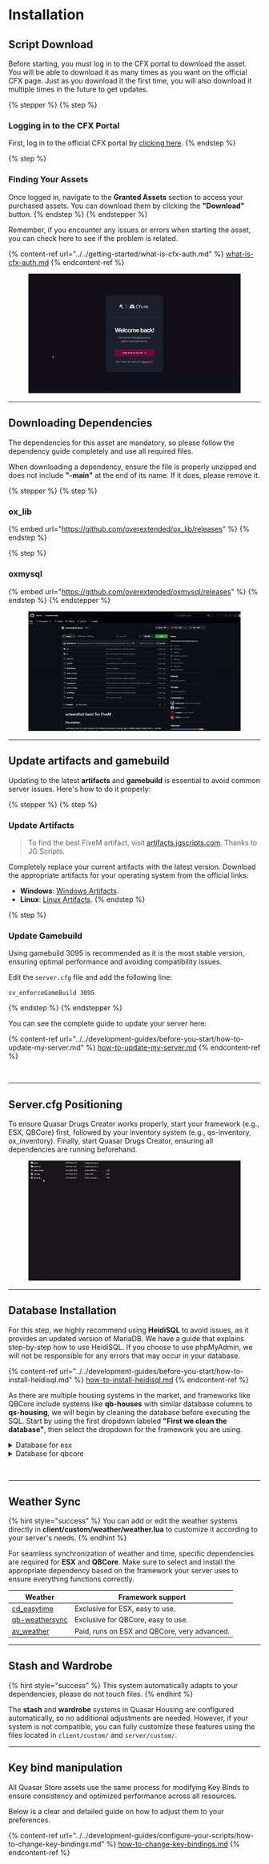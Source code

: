 # Installation

## Script Download

Before starting, you must log in to the CFX portal to download the asset. You will be able to download it as many times as you want on the official CFX page. Just as you download it the first time, you will also download it multiple times in the future to get updates.

{% stepper %}
{% step %}
### Logging in to the CFX Portal

First, log in to the official CFX portal by [clicking here](https://portal.cfx.re/assets/granted-assets).
{% endstep %}

{% step %}
### Finding Your Assets

Once logged in, navigate to the **Granted Assets** section to access your purchased assets. You can download them by clicking the **"Download"** button.
{% endstep %}
{% endstepper %}

Remember, if you encounter any issues or errors when starting the asset, you can check here to see if the problem is related.

{% content-ref url="../../getting-started/what-is-cfx-auth.md" %}
[what-is-cfx-auth.md](../../getting-started/what-is-cfx-auth.md)
{% endcontent-ref %}

<div data-full-width="false"><figure><img src="../../.gitbook/assets/ezgif-5-f03822751d.gif" alt=""><figcaption></figcaption></figure></div>

***

## Downloading Dependencies

The dependencies for this asset are mandatory, so please follow the dependency guide completely and use all required files.

When downloading a dependency, ensure the file is properly unzipped and does not include **"-main"** at the end of its name. If it does, please remove it.

{% stepper %}
{% step %}
### ox\_lib

{% embed url="https://github.com/overextended/ox_lib/releases" %}
{% endstep %}

{% step %}
### oxmysql

{% embed url="https://github.com/overextended/oxmysql/releases" %}
{% endstep %}
{% endstepper %}

<figure><img src="../../.gitbook/assets/ezgif-5-ee6f842765 (1).gif" alt=""><figcaption></figcaption></figure>

***

## Update artifacts and gamebuild

Updating to the latest **artifacts** and **gamebuild** is essential to avoid common server issues. Here's how to do it properly:

{% stepper %}
{% step %}
### Update Artifacts

> To find the best FiveM artifact, visit [artifacts.jgscripts.com](https://artifacts.jgscripts.com). Thanks to JG Scripts.

Completely replace your current artifacts with the latest version. Download the appropriate artifacts for your operating system from the official links:

* **Windows**: [Windows Artifacts](https://runtime.fivem.net/artifacts/fivem/build_server_windows/master/).
* **Linux**: [Linux Artifacts](https://runtime.fivem.net/artifacts/fivem/build_proot_linux/master/).
{% endstep %}

{% step %}
### Update Gamebuild

Using gamebuild 3095 is recommended as it is the most stable version, ensuring optimal performance and avoiding compatibility issues.

Edit the `server.cfg` file and add the following line:

```plaintext
sv_enforceGameBuild 3095
```
{% endstep %}
{% endstepper %}

You can see the complete guide to update your server here:

{% content-ref url="../../development-guides/before-you-start/how-to-update-my-server.md" %}
[how-to-update-my-server.md](../../development-guides/before-you-start/how-to-update-my-server.md)
{% endcontent-ref %}

<figure><img src="../../.gitbook/assets/ezgif-2-2221374386.gif" alt=""><figcaption></figcaption></figure>

***

## Server.cfg Positioning

To ensure Quasar Drugs Creator works properly, start your framework (e.g., ESX, QBCore) first, followed by your inventory system (e.g., qs-inventory, ox\_inventory). Finally, start Quasar Drugs Creator, ensuring all dependencies are running beforehand.

<figure><img src="../../.gitbook/assets/ezgif-7-18d691812a.gif" alt=""><figcaption></figcaption></figure>

***

## **Database Installation**

For this step, we highly recommend using **HeidiSQL** to avoid issues, as it provides an updated version of MariaDB. We have a guide that explains step-by-step how to use HeidiSQL. If you choose to use phpMyAdmin, we will not be responsible for any errors that may occur in your database.

{% content-ref url="../../development-guides/before-you-start/how-to-install-heidisql.md" %}
[how-to-install-heidisql.md](../../development-guides/before-you-start/how-to-install-heidisql.md)
{% endcontent-ref %}

As there are multiple housing systems in the market, and frameworks like QBCore include systems like **qb-houses** with similar database columns to **qs-housing**, we will begin by cleaning the database before executing the SQL. Start by using the first dropdown labeled **"First we clean the database"**, then select the dropdown for the framework you are using.

<details>

<summary>Database for esx</summary>

```sql
ALTER TABLE
    `users`
ADD
    IF NOT EXISTS `inside_lab` VARCHAR(50) NULL DEFAULT NULL;

DROP TABLE IF EXISTS `drug_farm`;

CREATE TABLE `drug_farm` (
	`id` INT(11) NOT NULL AUTO_INCREMENT,
	`name` VARCHAR(50) NOT NULL DEFAULT '0' COLLATE 'utf8mb3_general_ci',
	`creator` VARCHAR(80) NULL DEFAULT NULL COLLATE 'utf8mb3_general_ci',
	`type` VARCHAR(50) NOT NULL DEFAULT '' COLLATE 'utf8mb3_general_ci',
	`zone` TEXT NULL DEFAULT NULL COLLATE 'utf8mb3_general_ci',
	`maxCollectionCount` INT(11) NOT NULL DEFAULT '5',
	`blip` TEXT NULL DEFAULT NULL COLLATE 'utf8mb3_general_ci',
	PRIMARY KEY (`id`) USING BTREE,
	UNIQUE INDEX `name` (`name`) USING BTREE
)
COLLATE='utf8mb3_general_ci'
ENGINE=InnoDB
AUTO_INCREMENT=1
;

DROP TABLE IF EXISTS `drug_labs`;

CREATE TABLE `drug_labs` (
	`id` INT(11) NOT NULL AUTO_INCREMENT,
	`name` VARCHAR(50) NULL DEFAULT NULL COLLATE 'utf8mb3_general_ci',
	`creator` VARCHAR(50) NULL DEFAULT NULL COLLATE 'utf8mb3_general_ci',
	`owner` VARCHAR(50) NULL DEFAULT NULL COLLATE 'utf8mb3_general_ci',
	`stash` TEXT NULL DEFAULT NULL COLLATE 'utf8mb3_general_ci',
	`wardrobe` TEXT NULL DEFAULT NULL COLLATE 'utf8mb3_general_ci',
	`shell` TEXT NULL DEFAULT NULL COLLATE 'utf8mb3_general_ci',
	`blip` TEXT NULL DEFAULT NULL COLLATE 'utf8mb3_general_ci',
	`price` INT(11) NULL DEFAULT '500',
	`holders` TEXT NULL DEFAULT NULL COLLATE 'utf8mb3_general_ci',
	`locked` TINYINT(2) NULL DEFAULT '0',
	`level` INT(11) NULL DEFAULT '1',
	`progress` INT(11) NULL DEFAULT '0',
	`public` TINYINT(1) NULL DEFAULT '0',
	PRIMARY KEY (`id`) USING BTREE,
	UNIQUE INDEX `name` (`name`) USING BTREE
)
COLLATE='utf8mb3_general_ci'
ENGINE=InnoDB
AUTO_INCREMENT=1
;



DROP TABLE IF EXISTS `drug_lab_decorations`;

CREATE TABLE `drug_lab_decorations` (
	`id` INT(11) UNSIGNED NOT NULL AUTO_INCREMENT,
	`lab` VARCHAR(50) NULL DEFAULT NULL COLLATE 'utf8mb3_general_ci',
	`creator` VARCHAR(70) NOT NULL DEFAULT '0' COLLATE 'utf8mb3_general_ci',
	`modelName` VARCHAR(50) NOT NULL DEFAULT '0' COLLATE 'utf8mb3_general_ci',
	`coords` TEXT NULL DEFAULT NULL COLLATE 'utf8mb3_general_ci',
	`rotation` TEXT NOT NULL DEFAULT '' COLLATE 'utf8mb3_general_ci',
	`inStash` TINYINT(1) NOT NULL DEFAULT '0',
	`created` TIMESTAMP NULL DEFAULT NULL,
	PRIMARY KEY (`id`) USING BTREE,
	INDEX `id` (`id`, `lab`) USING BTREE
)
COLLATE='utf8mb3_general_ci'
ENGINE=InnoDB
AUTO_INCREMENT=1
;

DROP TABLE IF EXISTS `drug_seller`;

CREATE TABLE `drug_seller` (
	`id` INT(11) NOT NULL AUTO_INCREMENT,
	`name` VARCHAR(50) NOT NULL DEFAULT '0' COLLATE 'utf8mb3_general_ci',
	`creator` VARCHAR(50) NOT NULL DEFAULT '0' COLLATE 'utf8mb3_general_ci',
	`blip` TEXT NULL DEFAULT NULL COLLATE 'utf8mb3_general_ci',
	`entry` TEXT NULL DEFAULT NULL COLLATE 'utf8mb3_general_ci',
	`model` VARCHAR(50) NOT NULL COLLATE 'utf8mb3_general_ci',
	`time` TEXT NULL DEFAULT NULL COLLATE 'utf8mb3_general_ci',
	`knock` TINYINT(1) NOT NULL DEFAULT '0',
	`itemListId` VARCHAR(50) NOT NULL COLLATE 'utf8mb3_general_ci',
	PRIMARY KEY (`id`) USING BTREE,
	UNIQUE INDEX `name` (`name`) USING BTREE
)
COLLATE='utf8mb3_general_ci'
ENGINE=InnoDB
AUTO_INCREMENT=1
;
```

</details>

<details>

<summary>Database for qbcore</summary>

<pre class="language-sql"><code class="lang-sql"><strong>ALTER TABLE
</strong>    `players`
ADD
    IF NOT EXISTS `inside_lab` VARCHAR(50) NULL DEFAULT NULL;

DROP TABLE IF EXISTS `drug_farm`;

CREATE TABLE `drug_farm` (
	`id` INT(11) NOT NULL AUTO_INCREMENT,
	`name` VARCHAR(50) NOT NULL DEFAULT '0' COLLATE 'utf8mb3_general_ci',
	`creator` VARCHAR(80) NULL DEFAULT NULL COLLATE 'utf8mb3_general_ci',
	`type` VARCHAR(50) NOT NULL DEFAULT '' COLLATE 'utf8mb3_general_ci',
	`zone` TEXT NULL DEFAULT NULL COLLATE 'utf8mb3_general_ci',
	`maxCollectionCount` INT(11) NOT NULL DEFAULT '5',
	`blip` TEXT NULL DEFAULT NULL COLLATE 'utf8mb3_general_ci',
	PRIMARY KEY (`id`) USING BTREE,
	UNIQUE INDEX `name` (`name`) USING BTREE
)
COLLATE='utf8mb3_general_ci'
ENGINE=InnoDB
AUTO_INCREMENT=1
;

DROP TABLE IF EXISTS `drug_labs`;

CREATE TABLE `drug_labs` (
	`id` INT(11) NOT NULL AUTO_INCREMENT,
	`name` VARCHAR(50) NULL DEFAULT NULL COLLATE 'utf8mb3_general_ci',
	`creator` VARCHAR(50) NULL DEFAULT NULL COLLATE 'utf8mb3_general_ci',
	`owner` VARCHAR(50) NULL DEFAULT NULL COLLATE 'utf8mb3_general_ci',
	`stash` TEXT NULL DEFAULT NULL COLLATE 'utf8mb3_general_ci',
	`wardrobe` TEXT NULL DEFAULT NULL COLLATE 'utf8mb3_general_ci',
	`shell` TEXT NULL DEFAULT NULL COLLATE 'utf8mb3_general_ci',
	`blip` TEXT NULL DEFAULT NULL COLLATE 'utf8mb3_general_ci',
	`price` INT(11) NULL DEFAULT '500',
	`holders` TEXT NULL DEFAULT NULL COLLATE 'utf8mb3_general_ci',
	`locked` TINYINT(2) NULL DEFAULT '0',
	`level` INT(11) NULL DEFAULT '1',
	`progress` INT(11) NULL DEFAULT '0',
	`public` TINYINT(1) NULL DEFAULT '0',
	PRIMARY KEY (`id`) USING BTREE,
	UNIQUE INDEX `name` (`name`) USING BTREE
)
COLLATE='utf8mb3_general_ci'
ENGINE=InnoDB
AUTO_INCREMENT=1
;


DROP TABLE IF EXISTS `drug_lab_decorations`;

CREATE TABLE `drug_lab_decorations` (
	`id` INT(11) UNSIGNED NOT NULL AUTO_INCREMENT,
	`lab` VARCHAR(50) NULL DEFAULT NULL COLLATE 'utf8mb3_general_ci',
	`creator` VARCHAR(70) NOT NULL DEFAULT '0' COLLATE 'utf8mb3_general_ci',
	`modelName` VARCHAR(50) NOT NULL DEFAULT '0' COLLATE 'utf8mb3_general_ci',
	`coords` TEXT NULL DEFAULT NULL COLLATE 'utf8mb3_general_ci',
	`rotation` TEXT NOT NULL DEFAULT '' COLLATE 'utf8mb3_general_ci',
	`inStash` TINYINT(1) NOT NULL DEFAULT '0',
	`created` TIMESTAMP NULL DEFAULT NULL,
	PRIMARY KEY (`id`) USING BTREE,
	INDEX `id` (`id`, `lab`) USING BTREE
)
COLLATE='utf8mb3_general_ci'
ENGINE=InnoDB
AUTO_INCREMENT=1
;

DROP TABLE IF EXISTS `drug_seller`;

CREATE TABLE `drug_seller` (
	`id` INT(11) NOT NULL AUTO_INCREMENT,
	`name` VARCHAR(50) NOT NULL DEFAULT '0' COLLATE 'utf8mb3_general_ci',
	`creator` VARCHAR(50) NOT NULL DEFAULT '0' COLLATE 'utf8mb3_general_ci',
	`blip` TEXT NULL DEFAULT NULL COLLATE 'utf8mb3_general_ci',
	`entry` TEXT NULL DEFAULT NULL COLLATE 'utf8mb3_general_ci',
	`model` VARCHAR(50) NOT NULL COLLATE 'utf8mb3_general_ci',
	`time` TEXT NULL DEFAULT NULL COLLATE 'utf8mb3_general_ci',
	`knock` TINYINT(1) NOT NULL DEFAULT '0',
	`itemListId` VARCHAR(50) NOT NULL COLLATE 'utf8mb3_general_ci',
	PRIMARY KEY (`id`) USING BTREE,
	UNIQUE INDEX `name` (`name`) USING BTREE
)
COLLATE='utf8mb3_general_ci'
ENGINE=InnoDB
AUTO_INCREMENT=1
;
</code></pre>

</details>

<figure><img src="../../.gitbook/assets/ezgif-7-08fed20fdc (1).gif" alt=""><figcaption></figcaption></figure>

***

## Weather Sync

{% hint style="success" %}
You can add or edit the weather systems directly in **client/custom/weather/weather.lua** to customize it according to your server's needs.
{% endhint %}

For seamless synchronization of weather and time, specific dependencies are required for **ESX** and **QBCore**. Make sure to select and install the appropriate dependency based on the framework your server uses to ensure everything functions correctly.

| Weather                                                              | Framework support                            |
| -------------------------------------------------------------------- | -------------------------------------------- |
| [cd\_easytime](https://github.com/dsheedes/cd_easytime)              | Exclusive for ESX, easy to use.              |
| [qb-weathersync](https://github.com/qbcore-framework/qb-weathersync) | Exclusive for QBCore, easy to use.           |
| [av\_weather](https://av-scripts.tebex.io/package/5618745)           | Paid, runs on ESX and QBCore, very advanced. |

***

## Stash and Wardrobe&#x20;

{% hint style="success" %}
This system automatically adapts to your dependencies, please do not touch files.
{% endhint %}

The **stash** and **wardrobe** systems in Quasar Housing are configured automatically, so no additional adjustments are needed. However, if your system is not compatible, you can fully customize these features using the files located in `client/custom/` and `server/custom/`.&#x20;

***

## Key bind manipulation

All Quasar Store assets use the same process for modifying Key Binds to ensure consistency and optimized performance across all resources.&#x20;

Below is a clear and detailed guide on how to adjust them to your preferences.

{% content-ref url="../../development-guides/configure-your-scripts/how-to-change-key-bindings.md" %}
[how-to-change-key-bindings.md](../../development-guides/configure-your-scripts/how-to-change-key-bindings.md)
{% endcontent-ref %}
